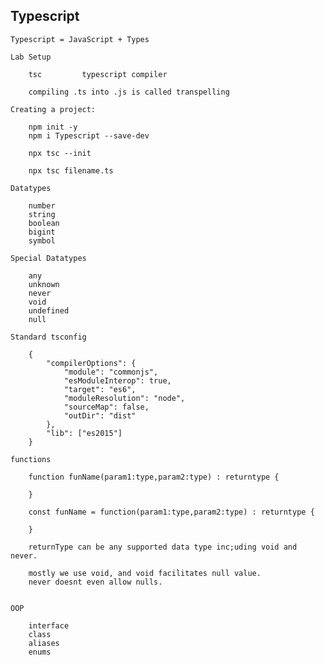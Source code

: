 Typescript
--------------------------------------------------------------------------------------------

    Typescript = JavaScript + Types

    Lab Setup

        tsc         typescript compiler

        compiling .ts into .js is called transpelling

    Creating a project:

        npm init -y
        npm i Typescript --save-dev

        npx tsc --init

        npx tsc filename.ts 

    Datatypes

        number
        string
        boolean
        bigint
        symbol

    Special Datatypes

        any
        unknown
        never
        void
        undefined
        null

    Standard tsconfig

        {
            "compilerOptions": {
                "module": "commonjs",
                "esModuleInterop": true,
                "target": "es6",
                "moduleResolution": "node",
                "sourceMap": false,
                "outDir": "dist"
            },
            "lib": ["es2015"]
        }

    functions

        function funName(param1:type,param2:type) : returntype {

        }

        const funName = function(param1:type,param2:type) : returntype {

        }

        returnType can be any supported data type inc;uding void and never.

        mostly we use void, and void facilitates null value.
        never doesnt even allow nulls.

        
    OOP

        interface
        class
        aliases
        enums


